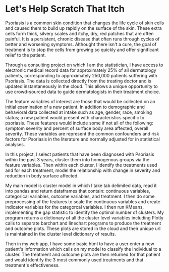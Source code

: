 Let's Help Scratch That Itch
===


Psoriasis is a common skin condition that changes the life cycle of skin cells
and caused them to build up rapidly on the surface of the skin.  These extra
cells form thick, silvery scales and itchy, dry, red patches that are often 
painful.  It is a persistent, chronic disease that often runs through cycles
of better and worsening symptoms. Althought there isn't a cure, the goal of 
treatment is to stop the cells from growing so quickly and offer significant
relief to the patient.

Through a consulting project on which I am the statistician, I have access 
to electronic medical record data for approximately 25% of all dermatology
patients, corresponding to approximately 250,000 patients suffering with 
Psoriasis.  The data is collected directly from the treating doctor and is 
updated instantaneously in the cloud.  This allows a unique opportunity to
use crowd-sourced data to guide dermatologists in their treatment choice.

The feature variables of interest are those that would be collected on 
an initial examination of a new patient.  In addition to demographic and 
behavioral data collected at intake such as age, gender, race, smoking status;
a new patient would present with characteristics specific to psoriasis.  These features would include some if not all of the following: symptom 
severity and percent of surface body area affected, overall severity.  These
variables are represent the common confounders and risk factors for Psoriasis
in the literature and normally adjusted for in statistical analyses.

In this project, I select patients that have been diagnosed with Psoriasis
within the past 3 years, cluster them into homogenous groups via the feature
variables. Then within each cluster, I identify the treatments used and for 
each treatment, model the relationship with change in severity and reduction
in body surface affected.

My main model is cluster model in which I take tab delimited data, read 
it into pandas and return dataframes that contain: continuous variables,
categorical variables, outcome variables, and treatment.  I then do some
preprocessing of the features to scale the continuous variables and create
indicator variables for the categorcal variables.  I then run KMeans, 
implementing the gap statistic to identify the optimal number of clusters.  My
program returns a dictionary of all the cluster level variables including
Plotly calls to separate barchart and linechart programs to produce the 
treatment and outcome plots. These plots are stored in the cloud and their
unique url is maintained in the cluster level dictionary of results.

Then in my web app, I have some basic html to have a user enter a new patient's
information which calls on my model to classify the individual to a cluster.
The treatment and outcome plots are then returned for that patient and would 
identify the 3 most commonly used treatments and that treatment's 
effectiveness.



